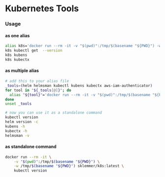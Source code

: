 Kubernetes Tools
=======

### Usage
#### as one alias
```bash
alias k8s='docker run --rm -it -v "$(pwd)":/tmp/$(basename "${PWD}") -w /tmp/$(basename "${PWD}") sklemmer/k8s:latest'
k8s kubectl get  --version
k8s kubens
k8s kubectx
``` 

#### as multiple alias
```bash
# add this to your alias file
_tools=(helm helmsman kubectl kubens kubectx aws-iam-authenticator)
for tool in "${_tools[@]}"; do
  alias "${tool}"='docker run --rm -it -v "$(pwd)":/tmp/$(basename "${PWD}") -w /tmp/$(basename "${PWD}") sklemmer/k8s:latest "${tool}"'
done
unset _tools

# now you can use it as a standalone command
kubectl version
helm version -c
kubens -h
kubectx -h
helmsman -v
```

#### as standalone command
```bash
docker run --rm -it \
    -v "$(pwd)":/tmp/$(basename "${PWD}") \
    -w /tmp/$(basename "${PWD}") sklemmer/k8s:latest \
    kubectl version
``` 